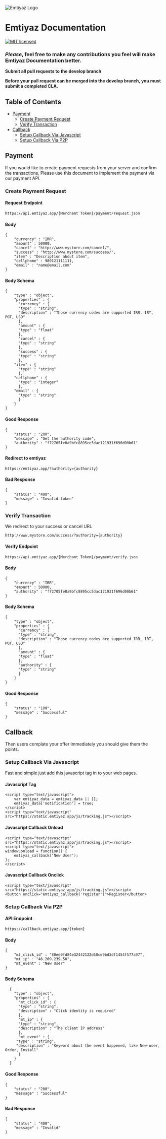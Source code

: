 ![Emtiyaz Logo](https://static.emtiyaz.app/logo/png/logo-color-blacktxt-fa-small.png)

# Emtiyaz Documentation

[![MIT licensed](https://img.shields.io/badge/license-MIT-blue.svg)](./license)

### _Please_, feel free to make any contributions you feel will make Emtiyaz Documentation better.

**Submit all pull requests to the develop branch**

**Before your pull request can be merged into the develop branch, you must submit a completed CLA.**

## Table of Contents

* [Payment](#payment)
	* [Create Payment Request](#payment-request)
	* [Verify Transaction](#verify-transaction)
* [Callback](#Callback)
	* [Setup Callback Via Javascript](#callback-via-javascript)
	* [Setup Callback Via P2P](#callback-via-p2p)


<a name="payment"></a>
## Payment
If you would like to create payment requests from your server and confirm the transactions, Please use this document to implement the payment via our payment API.

<a name="payment-request"></a>
### Create Payment Request

#### Request Endpoint

	https://api.emtiyaz.app/{Merchant Token}/payment/request.json
	

#### Body

	{
		"currency" : "IRR",
		"amount" : 50000,
		"cancel" : "http://www.mystore.com/cancel/",
		"success" : "http://www.mystore.com/success/",
		"item" : "Description about item",
		"cellphone" : 989121111111,
		"email" : "name@email.com"
	}

#### Body Schema

	{
	    "type" : "object",
	    "properties" : {
	      "currency" : {
		  "type" : "string",
		  "description" : "Those currency codes are supported IRR, IRT, POT, USD"
	      },
	      "amount" : {
		  "type" : "float"
	      },
	      "cancel" : {
		  "type" : "string"
	      },
	      "success" : {
		  "type" : "string"
	      },
		"item" : {
		  "type" : "string"
	      },
		"cellphone" : {
		  "type" : "integer"
	      },
		"email" : {
		  "type" : "string"
	      }
	    }
	}
  
#### Good Response
  
	{
		"status" : "200",
		"message" : "Get the authority code",
		"authority" : "f72705fe8a9bfc8895cc5dac121931f696d00b61"
	}

#### Redirect to emtiyaz
	https://emtiyaz.app/?authority={authority}

#### Bad Response

	{
		"status" : "400",
		"message" : "Invalid token"
	}


<a name="verify-transaction"></a>
### Verify Transaction

We redirect to your success or cancel URL 

	http://www.mystore.com/success/?authority={authority}

#### Verify Endpoint

	https://api.emtiyaz.app/{Merchant Token}/payment/verify.json

#### Body

	{
		"currency" : "IRR",
		"amount" : 50000,
		"authority" : "f72705fe8a9bfc8895cc5dac121931f696d00b61"
	}

#### Body Schema

	{
	    "type" : "object",
	    "properties" : {
	      "currency" : {
		  "type" : "string",
		  "description" : "Those currency codes are supported IRR, IRT, POT, USD"
	      },
	      "amount" : {
		  "type" : "float"
	      },
	      "authority" : {
		  "type" : "string"
	      }
	    }
	}

#### Good Response

	{
		"status" : "100",
		"message" : "Successful"
	}


<a name="callback"></a>
## Callback
Then users complate your offer immediately you should give them the points.

<a name="callback-via-javascript"></a>
### Setup Callback Via Javascript
Fast and simple just add this javascript tag in to your web pages.

#### Javascript Tag

	<script type="text/javascript">
		var emtiyaz_data = emtiyaz_data || [];
		emtiyaz_data['notification'] = true;
	</script>
	<script type="text/javascript" src="https://static.emtiyaz.app/js/tracking.js"></script>

#### Javascript Callback Onload

	<script type="text/javascript" src="https://static.emtiyaz.app/js/tracking.js"></script>
	<script type="text/javascript">
	window.onload = function() {
		emtiyaz_callback('New User');
	};
	</script>

#### Javascript Callback Onclick

	<script type="text/javascript" src="https://static.emtiyaz.app/js/tracking.js"></script>
	<button onclick="emtiyaz_callback('register')">Register</button>

<a name="callback-via-p2p"></a>
### Setup Callback Via P2P

#### API Endpoint

	https://callback.emtiyaz.app/{token}

#### Body

	{
		"mt_click_id" : "80ee0fd84e32442122d68ce9bd3df1454f577a97",
		"mt_ip" : "46.209.239.50",
		"mt_event" : "New User"
	}

#### Body Schema

	  {
	    "type" : "object",
	    "properties" : {
	      "mt_click_id" : {
		  "type" : "string",
		  "description" : "Click identity is required"
	      },
	      "mt_ip" : {
		  "type" : "string",
		  "description" : "The client IP address"
	      },
	      "mt_event" : {
		 "type" : "string",
		 "description" : "Keyword about the event happened, like New-user, Order, Install"
	      }
	    }
	  }

#### Good Response

	{
		"status" : "200",
		"message" : "Successful"
	}

#### Bad Response

	{
		"status" : "400",
		"message" : "Invalid"
	}


